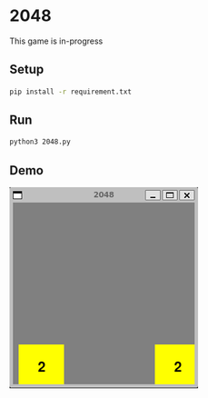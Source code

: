 # 2048

This game is in-progress

## Setup

```bash
pip install -r requirement.txt
```

## Run

```bash
python3 2048.py
```

## Demo

![demo](./assets/demo-wip.png)
